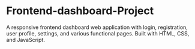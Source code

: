 # Frontend-dashboard-Project
A responsive frontend dashboard web application with login, registration, user profile, settings, and various functional pages. Built with HTML, CSS, and JavaScript.
 
